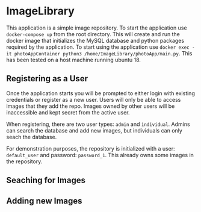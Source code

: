 # ImageLibrary 
This application is a simple image repository. To start the application use `docker-compose up` from the root directory. 
This will create and run the docker image that initializes the MySQL database and python packages required by the application. To start using the application use `docker exec -it photoAppContainer python3 /home/ImageLibrary/photoApp/main.py`. This has been tested on a host machine running ubuntu 18.

## Registering as a User
Once the application starts you will be prompted to either login with existing credentials or register as a new user. 
Users will only be able to access images that they add the repo. Images owned by other users will be inaccessible and kept secret from the active user.

When registering, there are two user types: `admin` and `individual`. Admins can search the database and add new images, but individuals can only seach the database.

For demonstration purposes, the repository is initialized with a user: `default_user` and password: `password_1`. This already owns some images in the repository.
## Seaching for Images

## Adding new Images


